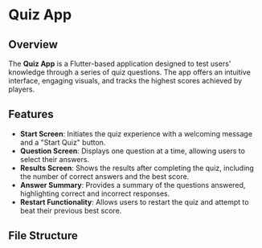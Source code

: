 # Quiz App

## Overview
The **Quiz App** is a Flutter-based application designed to test users' knowledge through a series of quiz questions. The app offers an intuitive interface, engaging visuals, and tracks the highest scores achieved by players.

## Features
- **Start Screen**: Initiates the quiz experience with a welcoming message and a "Start Quiz" button.
- **Question Screen**: Displays one question at a time, allowing users to select their answers.
- **Results Screen**: Shows the results after completing the quiz, including the number of correct answers and the best score.
- **Answer Summary**: Provides a summary of the questions answered, highlighting correct and incorrect responses.
- **Restart Functionality**: Allows users to restart the quiz and attempt to beat their previous best score.

## File Structure
